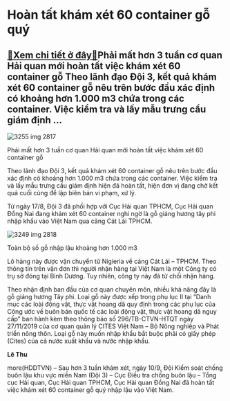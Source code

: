 Hoàn tất khám xét 60 container gỗ quý
=====================================

[:gift:Xem chi tiết ở đây:gift:](https://hddtvn.com/hoan-tat-kham-xet-60-container-go-quy/)Phải mất hơn 3 tuần cơ quan Hải quan mới hoàn tất việc khám xét 60 container gỗ Theo lãnh đạo Đội 3, kết quả khám xét 60 container gỗ nêu trên bước đầu xác định có khoảng hơn 1.000 m3 chứa trong các container. Việc kiểm tra và lấy mẫu trưng cầu giám định …
----------------------------------------------------------------------------------------------------------------------------------------------------------------------------------------------------------------------------------------------------------------





![3255 img 2817](https://hddtvn.com/wp-content/uploads/2021/01/3255_IMG-2817.jpg "undefined")


Phải mất hơn 3 tuần cơ quan Hải quan mới hoàn tất việc khám xét 60 container gỗ



Theo lãnh đạo Đội 3, kết quả khám xét 60 container gỗ nêu trên bước đầu xác định có khoảng hơn 1.000 m3 chứa trong các container. Việc kiểm tra và lấy mẫu trưng cầu giám định hiện đã hoàn tất, hiện đơn vị đang chờ kết quả cuối cùng để lập biên bản vi phạm, xử lý.


Từ ngày 17/8, Đội 3 đã phối hợp với Cục Hải quan TPHCM, Cục Hải quan Đồng Nai đang khám xét 60 container nghi ngờ là gỗ giáng hương tây phi nhập khẩu vào Việt Nam qua cảng Cát Lái TPHCM.





![3249 img 2818](https://hddtvn.com/wp-content/uploads/2021/01/3249_IMG-2818.jpg "undefined")


Toàn bộ số gỗ nhập lậu khoảng hơn 1.000 m3



Lô hàng này được vận chuyển từ Nigieria về cảng Cát Lái – TPHCM. Theo thông tin trên vận đơn thì người nhận hàng tại Việt Nam là một Công ty có trụ sở đóng tại Bình Dương. Tuy nhiên, công ty này đã từ chối nhận hàng.


Theo nhận định ban đầu của cơ quan chuyên môn, nhiều khả năng đây là gỗ giáng hương Tây phi. Loại gỗ này được xếp trong phụ lục II tại “Danh mục các loài động vật, thực vật hoang dã quy định trong các phụ lục của Công ước về buôn bán quốc tế các loài động vật, thực vật hoang dã nguy cấp” ban hành kèm theo thông báo số 296/TB-CTVN-HTQT ngày 27/11/2019 của cơ quan quản lý CITES Việt Nam – Bộ Nông nghiệp và Phát triển nông thôn. Loại gỗ này muốn nhập khẩu bắt buộc phải có giấy phép (Cites) của cả nước xuất khẩu và nước nhập khẩu.




**Lê Thu**



more(HDDTVN) – Sau hơn 3 tuần khám xét, ngày 10/9, Đội Kiểm soát chống buôn lậu khu vực miền Nam (Đội 3) – Cục Điều tra chống buôn lậu – Tổng cục Hải quan, Cục Hải quan TPHCM, Cục Hải quan Đồng Nai đã hoàn tất việc khám xét 60 container gỗ quý nhập lậu vào Việt Nam.

